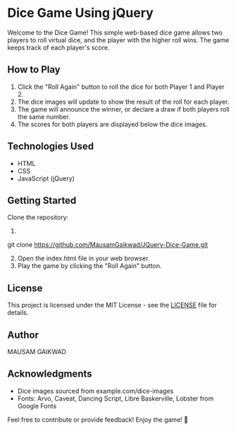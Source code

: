 # Dice Game Using jQuery
Welcome to the Dice Game! This simple web-based dice game allows two players to roll virtual dice, and the player with the higher roll wins. The game keeps track of each player's score.

## How to Play
1. Click the "Roll Again" button to roll the dice for both Player 1 and Player 2.
2. The dice images will update to show the result of the roll for each player.
3. The game will announce the winner, or declare a draw if both players roll the same number.
4. The scores for both players are displayed below the dice images.
## Technologies Used
- HTML
- CSS
- JavaScript (jQuery)

## Getting Started
Clone the repository:
1. ```bash
 git clone https://github.com/MausamGaikwad/JQuery-Dice-Game.git
 
2. Open the index.html file in your web browser.
3. Play the game by clicking the "Roll Again" button.

## License
This project is licensed under the MIT License - see the [LICENSE](LICENSE) file for details.

## Author
MAUSAM GAIKWAD

## Acknowledgments
* Dice images sourced from example.com/dice-images
* Fonts: Arvo, Caveat, Dancing Script, Libre Baskerville, Lobster from Google Fonts

Feel free to contribute or provide feedback! Enjoy the game! 🎲

